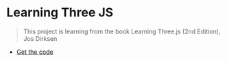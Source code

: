 # Learning Three JS

> This project is learning from the book Learning Three.js (2nd Edition), Jos Dirksen

- [Get the code](https://github.com/josdirksen/learning-threejs)
